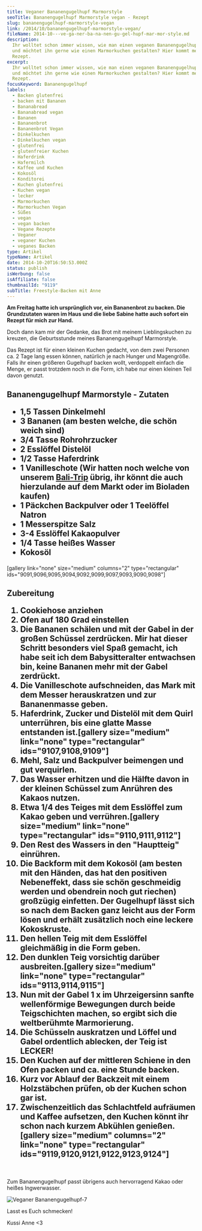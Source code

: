 ```yaml
---
title: Ve­ga­ner Ba­na­nen­gu­gel­hupf Mar­mor­style
seoTitle: Bananengugelhupf Marmorstyle vegan - Rezept
slug: bananengugelhupf-marmorstyle-vegan
link: /2014/10/bananengugelhupf-marmorstyle-vegan/
fileName: 2014-10---ve-ga-ner-ba-na-nen-gu-gel-hupf-mar-mor-style.md
description:
  Ihr wolltet schon immer wissen, wie man einen veganen Bananengugelhupf backt
  und möchtet ihn gerne wie einen Marmorkuchen gestalten? Hier kommt mein
  Rezept.
excerpt:
  Ihr wolltet schon immer wissen, wie man einen veganen Bananengugelhupf backt
  und möchtet ihn gerne wie einen Marmorkuchen gestalten? Hier kommt mein
  Rezept.
focusKeyword: Bananengugelhupf
labels:
  - Backen glutenfrei
  - backen mit Bananen
  - Bananabread
  - Bananabread vegan
  - Bananen
  - Bananenbrot
  - Bananenbrot Vegan
  - Dinkelkuchen
  - Dinkelkuchen vegan
  - glutenfrei
  - glutenfreier Kuchen
  - Haferdrink
  - Hafermilch
  - Kaffee und Kuchen
  - Kokosöl
  - Konditorei
  - Kuchen glutenfrei
  - Kuchen vegan
  - lecker
  - Marmorkuchen
  - Marmorkuchen Vegan
  - Süßes
  - vegan
  - vegan backen
  - Vegane Rezepte
  - Veganer
  - veganer Kuchen
  - veganes Backen
type: Artikel
typeName: Artikel
date: 2014-10-20T16:50:53.000Z
status: publish
isWerbung: false
isAffiliate: false
thumbnailId: "9119"
subTitle: Freestyle-Backen mit Anne
---
```


<b>Am Freitag hatte ich ursprünglich vor, ein Bananenbrot zu backen. Die
Grundzutaten waren im Haus und die liebe Sabine hatte auch sofort ein Rezept für
mich zur Hand. </b>

Doch dann kam mir der Gedanke, das Brot mit meinem Lieblingskuchen zu kreuzen,
die Geburtsstunde meines Bananengugelhupf Marmorstyle.

Das Rezept ist für einen kleinen Kuchen gedacht, von dem zwei Personen ca. 2
Tage lang essen können, natürlich je nach Hunger und Magengröße. Falls ihr einen
größeren Gugelhupf backen wollt, verdoppelt einfach die Menge, er passt trotzdem
noch in die Form, ich habe nur einen kleinen Teil davon genutzt.

## Bananengugelhupf Marmorstyle - Zutaten<ul><li>1,5 Tassen Dinkelmehl</li><li>3 Bananen (am besten welche, die schön weich sind)</li><li>3/4 Tasse Rohrohrzucker</li><li>2 Esslöffel Distelöl</li><li>1/2 Tasse Haferdrink</li><li>1 Vanilleschote (Wir hatten noch welche von unserem <a title="Bali-Trip" href="//tag/bali-trip/">Bali-Trip</a> übrig, ihr könnt die auch hierzulande auf dem Markt oder im Bioladen kaufen)</li><li>1 Päckchen Backpulver oder 1 Teelöffel Natron</li><li>1 Messerspitze Salz</li><li>3-4 Esslöffel Kakaopulver</li><li>1/4 Tasse heißes Wasser</li><li>Kokosöl</li></ul>

[gallery link="none" size="medium" columns="2" type="rectangular"
ids="9091,9096,9095,9094,9092,9099,9097,9093,9090,9098"]

## Zubereitung<ol><li>Cookiehose anziehen</li><li>Ofen auf 180 Grad einstellen</li><li>Die Bananen schälen und mit der Gabel in der großen Schüssel zerdrücken. Mir hat dieser Schritt besonders viel Spaß gemacht, ich habe seit ich dem Babysitteralter entwachsen bin, keine Bananen mehr mit der Gabel zerdrückt.</li><li>Die Vanilleschote aufschneiden, das Mark mit dem Messer herauskratzen und zur Bananenmasse geben.</li><li>Haferdrink, Zucker und Distelöl mit dem Quirl unterrühren, bis eine glatte Masse entstanden ist.[gallery size="medium" link="none" type="rectangular" ids="9107,9108,9109"]</li><li>Mehl, Salz und Backpulver beimengen und gut verquirlen.</li><li>Das Wasser erhitzen und die Hälfte davon in der kleinen Schüssel zum Anrühren des Kakaos nutzen.</li><li>Etwa 1/4 des Teiges mit dem Esslöffel zum Kakao geben und verrühren.[gallery size="medium" link="none" type="rectangular" ids="9110,9111,9112"]</li><li>Den Rest des Wassers in den "Hauptteig" einrühren.</li><li>Die Backform mit dem Kokosöl (am besten mit den Händen, das hat den positiven Nebeneffekt, dass sie schön geschmeidig werden und obendrein noch gut riechen) großzügig einfetten. Der Gugelhupf lässt sich so nach dem Backen ganz leicht aus der Form lösen und erhält zusätzlich noch eine leckere Kokoskruste.</li><li>Den hellen Teig mit dem Esslöffel gleichmäßig in die Form geben.</li><li>Den dunklen Teig vorsichtig darüber ausbreiten.[gallery size="medium" link="none" type="rectangular" ids="9113,9114,9115"]</li><li>Nun mit der Gabel 1 x im Uhrzeigersinn sanfte wellenförmige Bewegungen durch beide Teigschichten machen, so ergibt sich die weltberühmte Marmorierung.</li><li>Die Schüsseln auskratzen und Löffel und Gabel ordentlich ablecken, der Teig ist LECKER!</li><li>Den Kuchen auf der mittleren Schiene in den Ofen packen und ca. eine Stunde backen.</li><li>Kurz vor Ablauf der Backzeit mit einem Holzstäbchen prüfen, ob der Kuchen schon gar ist.</li><li>Zwischenzeitlich das Schlachtfeld aufräumen und Kaffee aufsetzen, den Kuchen könnt ihr schon nach kurzem Abkühlen genießen.[gallery size="medium" columns="2" link="none" type="rectangular" ids="9119,9120,9121,9122,9123,9124"]</li></ol>

&nbsp;

Zum Bananengugelhupf passt übrigens auch hervorragend Kakao oder heißes
Ingwerwasser.

![Veganer Bananengugelhupf-7](http://cardamonchai.com/wp-content/uploads/2014/10/veganer-bananengugelhupf-7-640x427.jpg)

Lasst es Euch schmecken!

Kussi Anne &lt;3
